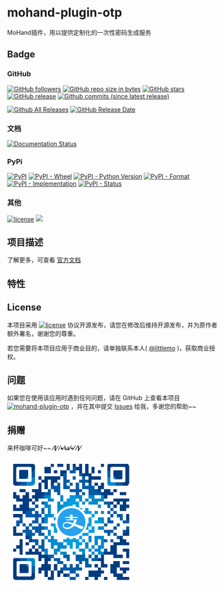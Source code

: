 # mohand-plugin-otp

MoHand插件，用以提供定制化的一次性密码生成服务

## Badge

### GitHub

[![GitHub followers](https://img.shields.io/github/followers/littlemo.svg?label=github%20follow)](https://github.com/littlemo)
[![GitHub repo size in bytes](https://img.shields.io/github/repo-size/littlemo/mohand-plugin-otp.svg)](https://github.com/littlemo/mohand-plugin-otp)
[![GitHub stars](https://img.shields.io/github/stars/littlemo/mohand-plugin-otp.svg?label=github%20stars)](https://github.com/littlemo/mohand-plugin-otp)
[![GitHub release](https://img.shields.io/github/release/littlemo/mohand-plugin-otp.svg)](https://github.com/littlemo/mohand-plugin-otp/releases)
[![Github commits (since latest release)](https://img.shields.io/github/commits-since/littlemo/mohand-plugin-otp/latest.svg)](https://github.com/littlemo/mohand-plugin-otp)

[![Github All Releases](https://img.shields.io/github/downloads/littlemo/mohand-plugin-otp/total.svg)](https://github.com/littlemo/mohand-plugin-otp/releases)
[![GitHub Release Date](https://img.shields.io/github/release-date/littlemo/mohand-plugin-otp.svg)](https://github.com/littlemo/mohand-plugin-otp/releases)

### 文档

[![Documentation Status](https://readthedocs.org/projects/mohand-plugin-otp/badge/?version=latest)](http://mohand-plugin-otp.readthedocs.io/zh_CN/latest/?badge=latest)

### PyPi

[![PyPI](https://img.shields.io/pypi/v/mohand-plugin-otp.svg)](https://pypi.org/project/mohand-plugin-otp/)
[![PyPI - Wheel](https://img.shields.io/pypi/wheel/mohand-plugin-otp.svg)](https://pypi.org/project/mohand-plugin-otp/)
[![PyPI - Python Version](https://img.shields.io/pypi/pyversions/mohand-plugin-otp.svg)](https://pypi.org/project/mohand-plugin-otp/)
[![PyPI - Format](https://img.shields.io/pypi/format/mohand-plugin-otp.svg)](https://pypi.org/project/mohand-plugin-otp/)
[![PyPI - Implementation](https://img.shields.io/pypi/implementation/mohand-plugin-otp.svg)](https://pypi.org/project/mohand-plugin-otp/)
[![PyPI - Status](https://img.shields.io/pypi/status/mohand-plugin-otp.svg)](https://pypi.org/project/mohand-plugin-otp/)

### 其他

[![license](https://img.shields.io/github/license/littlemo/mohand-plugin-otp.svg)](https://github.com/littlemo/mohand-plugin-otp)
[![](https://img.shields.io/badge/bitcoin-donate-green.svg)](https://keybase.io/littlemo)

## 项目描述

了解更多，可查看 [官方文档](http://mohand-plugin-otp.rtfd.io)

## 特性


## License

本项目采用 [![license](https://img.shields.io/github/license/littlemo/mohand-plugin-otp.svg)](https://github.com/littlemo/mohand-plugin-otp) 协议开源发布，请您在修改后维持开源发布，并为原作者额外署名，谢谢您的尊重。

若您需要将本项目应用于商业目的，请单独联系本人( [@littlemo](https://github.com/littlemo) )，获取商业授权。

## 问题

如果您在使用该应用时遇到任何问题，请在 GitHub 上查看本项目 [![mohand-plugin-otp](https://img.shields.io/badge/Repo-mohand--plugin--otp-brightgreen.svg)](https://github.com/littlemo/mohand-plugin-otp) ，并在其中提交 [Issues](https://github.com/littlemo/mohand-plugin-otp/issues) 给我，多谢您的帮助~~

## 捐赠

来杯咖啡可好~~ **⁄(⁄ ⁄•⁄ω⁄•⁄ ⁄)⁄**

![支付宝](https://github.com/littlemo/moear/blob/master/docs/source/intro/images/donate/alipay.png "来杯咖啡可好~")
